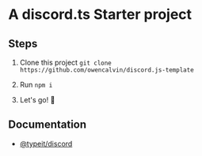 # A discord.ts Starter project

## Steps
1. Clone this project
   `git clone https://github.com/owencalvin/discord.js-template`

2. Run `npm i`
   
3. Let's go! 🚀

## Documentation
- [@typeit/discord](https://owencalvin.github.io/discord.ts/)
